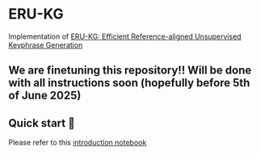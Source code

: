 # ERU-KG

Implementation of [ERU-KG: Efficient Reference-aligned Unsupervised Keyphrase Generation](https://arxiv.org/abs/2505.24219)

## We are finetuning this repository!! Will be done with all instructions soon (hopefully before 5th of June 2025)

## Quick start 🚀

Please refer to this [introduction notebook](introduction.ipynb)

